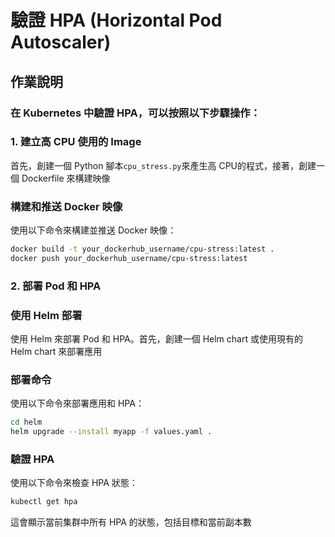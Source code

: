 # 驗證 HPA (Horizontal Pod Autoscaler)

## 作業說明

### 在 Kubernetes 中驗證 HPA，可以按照以下步驟操作：

### 1. 建立高 CPU 使用的 Image
首先，創建一個 Python 腳本`cpu_stress.py`來產生高 CPU的程式，接著，創建一個 Dockerfile 來構建映像
### 構建和推送 Docker 映像
使用以下命令來構建並推送 Docker 映像：

```bash
docker build -t your_dockerhub_username/cpu-stress:latest .
docker push your_dockerhub_username/cpu-stress:latest
```

### 2. 部署 Pod 和 HPA

### 使用 Helm 部署
使用 Helm 來部署 Pod 和 HPA。首先，創建一個 Helm chart 或使用現有的 Helm chart 來部署應用
### 部署命令
使用以下命令來部署應用和 HPA：

```bash
cd helm
helm upgrade --install myapp -f values.yaml .
```

### 驗證 HPA
使用以下命令來檢查 HPA 狀態：

```bash
kubectl get hpa
```
這會顯示當前集群中所有 HPA 的狀態，包括目標和當前副本數